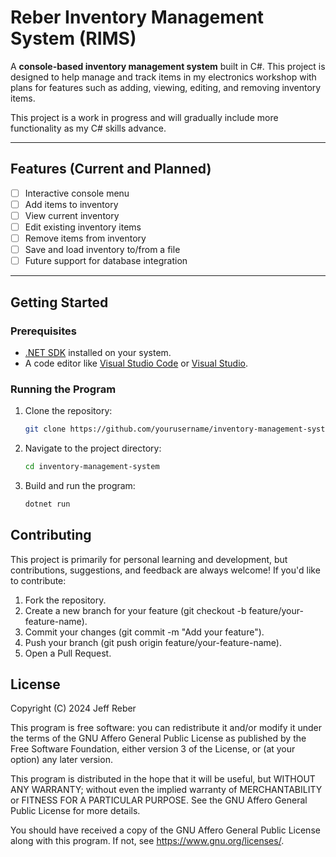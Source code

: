 # Reber Inventory Management System (RIMS)

A **console-based inventory management system** built in C#. This project is designed to help manage and track items in my electronics workshop with plans for features such as adding, viewing, editing, and removing inventory items. 

This project is a work in progress and will gradually include more functionality as my C# skills advance.

---

## Features (Current and Planned)

- [ ] Interactive console menu
- [ ] Add items to inventory
- [ ] View current inventory
- [ ] Edit existing inventory items
- [ ] Remove items from inventory
- [ ] Save and load inventory to/from a file
- [ ] Future support for database integration

---

## Getting Started

### Prerequisites

- [.NET SDK](https://dotnet.microsoft.com/download) installed on your system.
- A code editor like [Visual Studio Code](https://code.visualstudio.com/) or [Visual Studio](https://visualstudio.microsoft.com/).

### Running the Program

1. Clone the repository:
   ```bash
   git clone https://github.com/yourusername/inventory-management-system.git
2. Navigate to the project directory:
   ```bash
   cd inventory-management-system
3. Build and run the program:
   ```bash
   dotnet run

## Contributing

This project is primarily for personal learning and development, but contributions, suggestions, and feedback are always welcome! If you'd like to contribute:
1. Fork the repository.
2. Create a new branch for your feature (git checkout -b feature/your-feature-name).
3. Commit your changes (git commit -m "Add your feature").
4. Push your branch (git push origin feature/your-feature-name).
5. Open a Pull Request.

## License

Copyright (C) 2024 Jeff Reber

This program is free software: you can redistribute it and/or modify it under the terms of the GNU Affero General Public License as published by the Free Software Foundation, either version 3 of the License, or (at your option) any later version.

This program is distributed in the hope that it will be useful, but WITHOUT ANY WARRANTY; without even the implied warranty of MERCHANTABILITY or FITNESS FOR A PARTICULAR PURPOSE.  See the GNU Affero General Public License for more details.

You should have received a copy of the GNU Affero General Public License along with this program.  If not, see <https://www.gnu.org/licenses/>.
